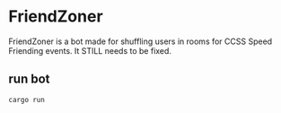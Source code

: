 # FriendZoner

FriendZoner is a bot made for shuffling users in rooms for CCSS Speed Friending events. It STILL needs to be fixed.

## run bot

```rust
cargo run
```
